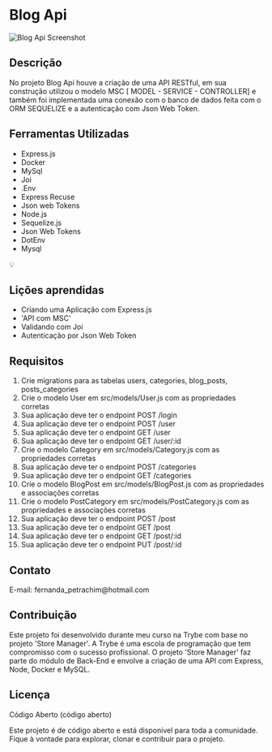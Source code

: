 <!DOCTYPE html>
<html lang="pt-BR">
<head>
<meta charset="UTF-8">
<meta name="viewport" content="width=device-width, initial-scale=1.0">
<title>Blog Api</title>
</head>
<body>
<h1><strong>Blog Api</strong></h1>

<img src="https://github.com/FernandaPetrachim/Blogs/assets/128391126/8ebba790-abf6-4dfa-9501-1840ad50548f" alt="Blog Api Screenshot">

<h2><strong>Descrição</strong></h2>
<p>No projeto Blog Api houve a criação de uma API RESTful, em sua construção utilizou o modelo MSC [ MODEL - SERVICE - CONTROLLER] e também foi implementada uma conexão com o banco de dados feita com o ORM SEQUELIZE e a autenticação com Json Web Token.</p>

<h2><strong>Ferramentas Utilizadas</strong></h2>
<ul>
  <li>Express.js</li>
  <li>Docker</li>
  <li>MySql</li>
  <li>Joi</li>
  <li>.Env</li>
  <li>Express Recuse</li>
  <li>Json web Tokens</li>
  <li>Node.js</li>
  <li>Sequelize.js</li>
  <li>Json Web Tokens</li>
  <li>DotEnv</li>
  <li>Mysql</li>
</ul>


 💡<h2> Lições aprendidas</h2>
<ul>
<li>Criando uma Aplicação com Express.js</li>
<li>'API com MSC'</li>
<li>Validando com Joi</li>
  <li>Autenticação por Json Web Token</li>
</ul>
<h2><strong>Requisitos</strong></h2>
<ol>
  <li>Crie migrations para as tabelas users, categories, blog_posts, posts_categories</li>
  <li>Crie o modelo User em src/models/User.js com as propriedades corretas</li>
  <li>Sua aplicação deve ter o endpoint POST /login</li>
  <li>Sua aplicação deve ter o endpoint POST /user</li>
  <li>Sua aplicação deve ter o endpoint GET /user</li>
  <li>Sua aplicação deve ter o endpoint GET /user/:id</li>
  <li>Crie o modelo Category em src/models/Category.js com as propriedades corretas</li>
  <li>Sua aplicação deve ter o endpoint POST /categories</li>
  <li>Sua aplicação deve ter o endpoint GET /categories</li>
  <li>Crie o modelo BlogPost em src/models/BlogPost.js com as propriedades e associações corretas</li>
  <li>Crie o modelo PostCategory em src/models/PostCategory.js com as propriedades e associações corretas</li>
  <li>Sua aplicação deve ter o endpoint POST /post</li>
  <li>Sua aplicação deve ter o endpoint GET /post</li>
  <li>Sua aplicação deve ter o endpoint GET /post/:id</li>
  <li>Sua aplicação deve ter o endpoint PUT /post/:id</li>
</ol>

<h2><strong>Contato</strong></h2>
<p>E-mail: fernanda_petrachim@hotmail.com</p>

<h2><strong>Contribuição</strong></h2>
<p>Este projeto foi desenvolvido durante meu curso na Trybe com base no projeto 'Store Manager'. A Trybe é uma escola de programação que tem compromisso com o sucesso profissional. O projeto 'Store Manager' faz parte do módulo de Back-End e envolve a criação de uma API com Express, Node, Docker e MySQL.</p>

<h2><strong>Licença</strong></h2>
<p>Código Aberto (código aberto)</p>
<p>Este projeto é de código aberto e está disponível para toda a comunidade. Fique à vontade para explorar, clonar e contribuir para o projeto.</p>
</body>
</html>



